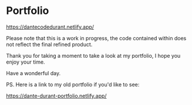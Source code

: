 # Portfolio

https://dantecodedurant.netlify.app/

Please  note that this is a work in progress,
the code contained within does not reflect 
the final refined product.

Thank you for taking a moment to take a look
at my portfolio, I hope you enjoy your time.

Have a wonderful day.


PS. Here is a link to my old portfolio if you'd like to see:

https://dante-durant-portfolio.netlify.app/
